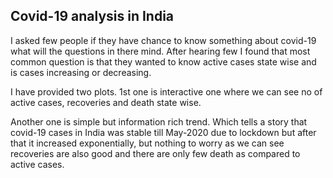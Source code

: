 
## Covid-19 analysis in India
I asked few people if they have chance to know something about covid-19 what will the questions in there mind. After hearing few I found that most common question is that they wanted to know active cases state wise and is cases increasing or decreasing.

I have provided two plots. 1st one is interactive one where we can see no of active cases, recoveries and death state wise.

Another one is simple but information rich trend. Which tells a story that covid-19 cases in India was stable till May-2020 due to lockdown but after that it increased exponentially, but nothing to worry as we can see recoveries are also good and there are only few death as compared to active cases.
